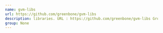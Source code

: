 ```yaml
---
name: gvm-libs
url: https://github.com/greenbone/gvm-libs
description: libraries. URL : https://github.com/greenbone/gvm-libs Groups : None
group: None
---
```


